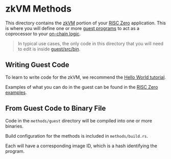 # zkVM Methods

This directory contains the [zkVM] portion of your [RISC Zero] application.
This is where you will define one or more [guest programs] to act as a coprocessor to your [on-chain logic].

> In typical use cases, the only code in this directory that you will need to edit is inside [guest/src/bin].

## Writing Guest Code

To learn to write code for the zkVM, we recommend the [Hello World tutorial][zkvm-hello-world].

Examples of what you can do in the guest can be found in the [RISC Zero examples].

## From Guest Code to Binary File

Code in the `methods/guest` directory will be compiled into one or more binaries.

Build configuration for the methods is included in `methods/build.rs`.

Each will have a corresponding image ID, which is a hash identifying the program.

[zkVM]: https://dev.risczero.com/zkvm
[RISC Zero]: https://www.risczero.com/
[guest programs]: https://dev.risczero.com/terminology#guest-program
[on-chain logic]: ../contracts/
[guest/src/bin]: ./guest/src/bin/
[zkvm-hello-world]: https://dev.risczero.com/api/zkvm/tutorials/hello-world
[RISC Zero examples]: https://github.com/risc0/risc0/tree/release-1.1/examples
